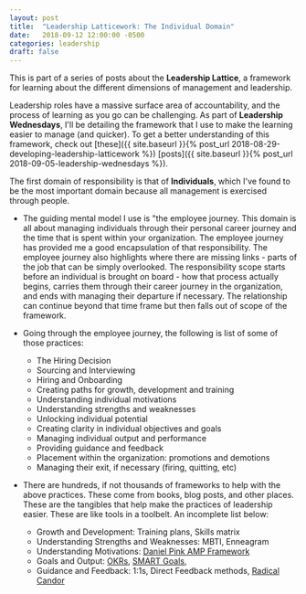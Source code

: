 ```yaml
---
layout: post
title:  "Leadership Latticework: The Individual Domain"
date:   2018-09-12 12:00:00 -0500
categories: leadership
draft: false
---
```


This is part of a series of posts about the **Leadership Lattice**, a framework for learning about the different dimensions of management and leadership.

Leadership roles have a massive surface area of accountability, and the process of learning as you go can be challenging. As part of **Leadership Wednesdays**, I'll be detailing the framework that I use to make the learning easier to manage (and quicker). To get a better understanding of this framework, check out [these]({{ site.baseurl }}{% post_url 2018-08-29-developing-leadership-latticework %}) [posts]({{ site.baseurl }}{% post_url 2018-09-05-leadership-wednesdays %}).

The first domain of responsibility is that of **Individuals**, which I've found to be the most important domain because all management is exercised through people.

* The guiding mental model I use is "the employee journey. This domain is all about managing individuals through their personal career journey and the time that is spent within your organization. The employee journey has provided me a good encapsulation of that responsibility. The employee journey also highlights where there are missing links - parts of the job that can be simply overlooked.  The responsibility scope starts before an individual is brought on board - how that process actually begins, carries them through their career journey in the organization, and ends with managing their departure if necessary. The relationship can continue beyond that time frame but then falls out of scope of the framework. 

* Going through the employee journey, the following is list of some of those practices:

	* The Hiring Decision
	* Sourcing and Interviewing
	* Hiring and Onboarding
	* Creating paths for growth, development and training
	* Understanding individual motivations
	* Understanding strengths and weaknesses
	* Unlocking individual potential
	* Creating clarity in individual objectives and goals
	* Managing individual output and performance
	* Providing guidance and feedback
	* Placement within the organization: promotions and demotions
	* Managing their exit, if necessary (firing, quitting, etc)

* There are hundreds, if not thousands of frameworks to help with the above practices. These come from books, blog posts, and other places. These are the tangibles that help make the practices of leadership easier. These are like tools in a toolbelt. An incomplete list below:

	* Growth and Development: Training plans, Skills matrix
	* Understanding Strengths and Weaknesses: MBTI, Enneagram
	* Understanding Motivations: [Daniel Pink AMP Framework](https://www.theotherperspective.com/daniel-pink-autonomy-mastery-purpose/)
	* Goals and Output: [OKRs](https://rework.withgoogle.com/guides/set-goals-with-okrs/steps/introduction/), [SMART Goals](https://en.wikipedia.org/wiki/SMART_criteria), 
	* Guidance and Feedback: 1:1s, Direct Feedback methods, [Radical Candor](https://www.radicalcandor.com/)
